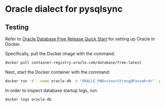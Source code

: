 # Oracle dialect for pysqlsync

## Testing

Refer to [Oracle Database Free Release Quick Start](https://www.oracle.com/database/free/get-started/) for setting up Oracle in Docker.

Specifically, pull the Docker image with the command:
```sh
docker pull container-registry.oracle.com/database/free:latest
```

Next, start the Docker container with the command:
```sh
docker run -d --name oracle-db -e "ORACLE_PWD=<YourStrong@Passw0rd>" -p 1521:1521 container-registry.oracle.com/database/free:latest
```

In order to inspect database startup logs, run:
```sh
docker logs oracle-db
```
